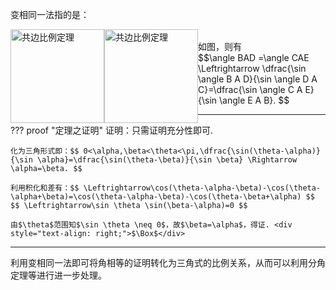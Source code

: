 变相同一法指的是：
<div>
    <img src="https://cdn.jsdelivr.net/gh/jayi0908/jayi0908-trigonometry@master/docs/image/变相同一法_default.png" class="light-theme-image" alt="共边比例定理" style="height: 150px; float: left">
</div>
<div>
    <img src="https://cdn.jsdelivr.net/gh/jayi0908/jayi0908-trigonometry@master/docs/image/变相同一法_slate.png" class="dark-theme-image" alt="共边比例定理" style="height: 150px; float: left">
</div>
<br>如图，则有<br>$$\angle BAD =\angle CAE \Leftrightarrow \dfrac{\sin \angle B A D}{\sin \angle D A C}=\dfrac{\sin \angle C A E}{\sin \angle E A B}. $$

---

??? proof "定理之证明"
    证明：只需证明充分性即可.  

    化为三角形式即：$$ 0<\alpha,\beta<\theta<\pi,\dfrac{\sin(\theta-\alpha)}{\sin \alpha}=\dfrac{\sin(\theta-\beta)}{\sin \beta} \Rightarrow \alpha=\beta. $$

    利用积化和差有：$$ \Leftrightarrow\cos(\theta-\alpha-\beta)-\cos(\theta-\alpha+\beta)=\cos(\theta-\alpha-\beta)-\cos(\theta-\beta+\alpha) $$
    $$ \Leftrightarrow\sin \theta \sin(\beta-\alpha)=0 $$

    由$\theta$范围知$\sin \theta \neq 0$，故$\beta=\alpha$，得证. <div style="text-align: right;">$\Box$</div>

---

利用变相同一法即可将角相等的证明转化为三角式的比例关系，从而可以利用分角定理等进行进一步处理。

